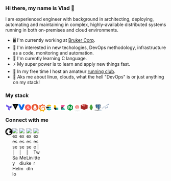 ### Hi there, my name is Vlad 👋

I am experienced engineer with background in architecting, deploying, automating and maintaining in complex, 
highly-available distributed systems running in both on-premises and cloud environments. 

- 🖥️ I'm currently working at [Bruker Corp](https://www.bruker.com). 
- 🔭 I'm interested in new techologies, DevOps methodology, infrastructure as a code, monitoring and automation.
- 🌱 I'm curently learning C language. 
- ⚡ My super power is to learn and apply new things fast. 
- 🎽 In my free time I host an amateur [running club](https://tenxfifty.com).
- 💬 Aks me about linux, clouds, what the hell "DevOps" is or just anything on my stack!


### My stack
[<img align="left" alt="" width="22px" src="https://img.icons8.com/color/64/000000/linux.png" />](linux)
[<img align="left" alt="" width="22px" src="https://img.icons8.com/color/48/000000/microsoft.png" />](windows)
[<img align="left" alt="" width="22px" src="https://img.icons8.com/color/48/000000/google-cloud-platform.png" />](gcp)
[<img align="left" alt="" width="22px" src="https://img.icons8.com/color/48/000000/amazon-web-services.png" />](aws)
[<img align="left" alt="" width="22px" src="https://img.icons8.com/color/48/000000/azure-1.png" />](azure)
[<img align="left" alt="" width="22px" src="https://img.icons8.com/windows/32/000000/digital-ocean.png" />](digitalocean)
[<img align="left" alt="" width="22px" src="https://img.icons8.com/color/48/000000/python.png" />](python)
[<img align="left" alt="" width="22px" src="https://img.icons8.com/color/48/000000/golang.png" />](go)
[<img align="left" alt="" width="22px" src="https://img.icons8.com/color/48/000000/kubernetes.png" />](k8s)
[<img align="left" alt="" width="22px" src="https://img.icons8.com/color/48/000000/docker.png" />](docker)
[<img align="left" alt="" width="22px" src="https://github.com/exesse/exesse/blob/main/icons/tf.png?raw=true" />](tf)
[<img align="left" alt="" width="19px" src="https://raw.githubusercontent.com/exesse/exesse/main/icons/vault.svg" />](vault)
[<img align="left" alt="" width="19px" src="https://raw.githubusercontent.com/exesse/exesse/main/icons/vagrant.svg" />](vagrant)
[<img align="left" alt="" width="22px" src="https://raw.githubusercontent.com/exesse/exesse/main/icons/ansible.png" />](ansible)
[<img align="left" alt="" width="22px" src="https://raw.githubusercontent.com/exesse/exesse/main/icons/prometheus.png" />](prometheus)
[<img align="left" alt="" width="22px" src="https://raw.githubusercontent.com/exesse/exesse/main/icons/grafana.png" />](grafana)
[<img align="left" alt="" width="22px" src="https://raw.githubusercontent.com/exesse/exesse/main/icons/elk.svg" />](elastic)
[<img align="left" alt="" width="22px" src="https://raw.githubusercontent.com/exesse/exesse/main/icons/logstash.svg" />](logstash)
[<img align="left" alt="" width="22px" src="https://raw.githubusercontent.com/exesse/exesse/main/icons/kibana.svg" />](kibana)
[<img align="left" alt="" width="22px" src="https://raw.githubusercontent.com/exesse/exesse/main/icons/nginx.png" />](nginx)
[<img align="left" alt="" width="22px" src="https://raw.githubusercontent.com/exesse/exesse/main/icons/ceph.png" />](ceph)
[<img align="left" alt="" width="22px" src="https://raw.githubusercontent.com/exesse/exesse/main/icons/redis.svg" />](redis)
[<img align="left" alt="" width="22px" src="https://raw.githubusercontent.com/exesse/exesse/main/icons/mongodb.svg" />](mongodb)
[<img align="left" alt="" width="22px" src="https://raw.githubusercontent.com/exesse/exesse/main/icons/postgresql.svg" />](postgresql)
[<img align="left" alt="" width="22px" src="https://raw.githubusercontent.com/exesse/exesse/main/icons/mariadb.svg" />](mariadb)
<br />

### Connect with me
[<img align="left" alt="exesse" width="22px" src="https://raw.githubusercontent.com/iconic/open-iconic/master/svg/globe.svg" />](http://exesse.org)
[<img align="left" alt="exesse | Say Hello" width="22px" src="https://simpleicons.org/icons/gmail.svg" />](mailto:hi@exesse.org)
[<img align="left" alt="exesse | Medium" width="22px" src="https://simpleicons.org/icons/medium.svg" />](https://medium.com/@exesse)
[<img align="left" alt="exesse | LinkedIn" width="22px" src="https://cdn.jsdelivr.net/npm/simple-icons@v3/icons/linkedin.svg" />](https://www.linkedin.com/in/exesse/)
[<img align="left" alt="exese | Twitter" width="22px" src="https://cdn.jsdelivr.net/npm/simple-icons@v3/icons/twitter.svg" />](https://twitter.com/exese)

